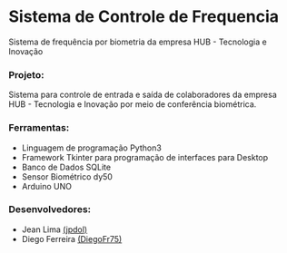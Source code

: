 # Sistema de Controle de Frequencia
Sistema de frequência por biometria da empresa HUB - Tecnologia e Inovação

### Projeto:

Sistema para controle de entrada e saída de colaboradores da empresa HUB - Tecnologia e Inovação por meio de conferência biométrica.

### Ferramentas:

  - Linguagem de programação Python3
  - Framework Tkinter para programação de interfaces para Desktop
  - Banco de Dados SQLite
  - Sensor Biométrico dy50
  - Arduino UNO

### Desenvolvedores:
  
  - Jean Lima [(jpdol)](https://github.com/jpdol)
  - Diego Ferreira [(DiegoFr75)](https://github.com/DiegoFr75)
